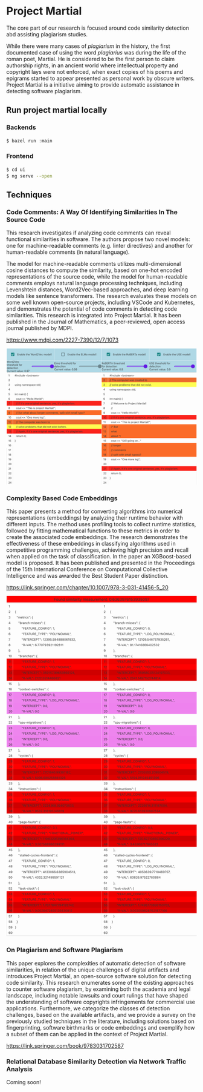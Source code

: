 # Project Martial

The core part of our research is focused around code similarity detection abd assisting plagiarism studies. 

While there were many cases of _plagiarism_ in the history, the first documented case of using the word _plagiarius_ was during the life of the roman poet, Martial. He is considered to be the first person to claim authorship rights, in an ancient world where intellectual property and copyright lays were not enforced, when exact copies of his poems and epigrams started to appear presented as personal work by obscure writers. Project Martial is a initiative aiming to provide automatic assistance in detecting software plagiarism.

## Run project martial locally

### Backends

```bash
$ bazel run :main
```

### Frontend
```bash
$ cd ui
$ ng serve --open
```

## Techniques

### Code Comments: A Way Of Identifying Similarities In The Source Code

This research investigates if analyzing code comments can reveal functional similarities in software. The authors propose two novel models: one for machine-readable comments (e.g. linter directives) and another for human-readable comments (in natural language). 

The model for machine-readable comments utilizes multi-dimensional cosine distances to compute the similarity, based on one-hot encoded representations of the source code, while the model for human-readable comments employs natural language processing techniques, including Levenshtein distances, Word2Vec-based approaches, and deep learning models like sentence transformers. The research evaluates these models on some well known open-source projects, including VSCode and Kubernetes, and demonstrates the potential of code comments in detecting code similarities. This research is integrated into Project Martial. It has been published in the Journal of Mathematics, a peer-reviewed, open access journal published by MDPI.

https://www.mdpi.com/2227-7390/12/7/1073

![](martial-ui-comments.png?raw=true)

### Complexity Based Code Embeddings

This paper presents a method for converting algorithms into numerical representations (embeddings) by analyzing their runtime behavior with different inputs. The method uses profiling tools to collect runtime statistics, followed by fitting mathematical functions to these metrics in order to create the associated code embeddings.
The research demonstrates the effectiveness of these embeddings in classifying algorithms used in competitive programming challenges, achieving high precision and recall when applied on the task of classification. In the paper an XGBoost-based model is proposed. It has been published and presented in the Proceedings of the 15th International Conference on Computational Collective Intelligence and was awarded the Best Student Paper distinction.

https://link.springer.com/chapter/10.1007/978-3-031-41456-5_20

![](martial-ui-rcomplexity.png?raw=true)

### On Plagiarism and Software Plagiarism

This paper explores the complexities of automatic detection of software similarities, in relation of the unique challenges of digital artifacts and introduces Project Martial, an open-source software solution for detecting code similarity. This research enumerates some of the existing approaches to counter software plagiarism, by examining both the academia and legal landscape, including notable lawsuits and court rulings that have shaped the understanding of software copyrights infringements for commercial use applications. Furthermore, we categorize the classes of detection challenges, based on the available artifacts, and we provide a survey on the previously studied techniques in the literature, including solutions based on fingerprinting, software birthmarks or code embeddings and exemplify how a subset of them can be applied in the context of Project Martial.

https://link.springer.com/book/9783031702587

### Relational Database Similarity Detection via Network Traffic Analysis

Coming soon!
